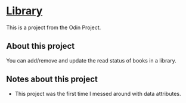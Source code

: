 # [Library](https://brandyncoverdill.github.io/Library/)
This is a project from the Odin Project.

## About this project
You can add/remove and update the read status of books in a library.

## Notes about this project
- This project was the first time I messed around with data attributes.
